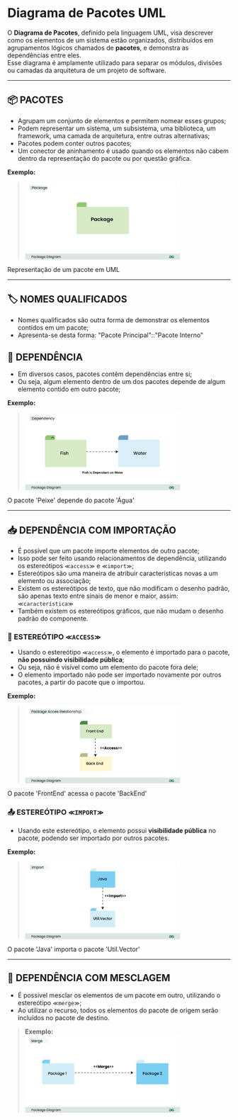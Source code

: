# Diagrama de Pacotes UML

O **Diagrama de Pacotes**, definido pela linguagem UML, visa descrever como os elementos de um sistema estão organizados, distribuídos em agrupamentos lógicos chamados de **pacotes**, e demonstra as dependências entre eles.  
Esse diagrama é amplamente utilizado para separar os módulos, divisões ou camadas da arquitetura de um projeto de software.

---

## 📦 PACOTES

- Agrupam um conjunto de elementos e permitem nomear esses grupos;
- Podem representar um sistema, um subsistema, uma biblioteca, um framework, uma camada de arquitetura, entre outras alternativas;
- Pacotes podem conter outros pacotes;
- Um conector de aninhamento é usado quando os elementos não cabem dentro da representação do pacote ou por questão gráfica.

 **Exemplo:**  
> <img src="img/pacote.jpg" width="350" align="center" style="margin-right: 20px">
Representação de um pacote em UML

---

## 🏷️ NOMES QUALIFICADOS

- Nomes qualificados são outra forma de demonstrar os elementos contidos em um pacote;
- Apresenta-se desta forma:
"Pacote Principal"::"Pacote Interno"

## 🔗 DEPENDÊNCIA

- Em diversos casos, pacotes contêm dependências entre si;
- Ou seja, algum elemento dentro de um dos pacotes depende de algum elemento contido em outro pacote;

 **Exemplo:**  
> <img src="img/depedencia.jpg" width="350" align="center" style="margin-right: 20px">
O pacote 'Peixe' depende do pacote 'Água'

---

## 📥 DEPENDÊNCIA COM IMPORTAÇÃO

- É possível que um pacote importe elementos de outro pacote;
- Isso pode ser feito usando relacionamentos de dependência, utilizando os estereótipos `≪access≫` e `≪import≫`;
- Estereótipos são uma maneira de atribuir características novas a um elemento ou associação;
- Existem os estereótipos de texto, que não modificam o desenho padrão, são apenas texto entre sinais de menor e maior, assim:  
`≪característica≫`  
- Também existem os estereótipos gráficos, que não mudam o desenho padrão do componente.

### 🔑 ESTEREÓTIPO `≪ACCESS≫`

- Usando o estereótipo `≪access≫`, o elemento é importado para o pacote, **não possuindo visibilidade pública**;
- Ou seja, não é visível como um elemento do pacote fora dele;
- O elemento importado não pode ser importado novamente por outros pacotes, a partir do pacote que o importou.

 **Exemplo:**  
> <img src="img/Acesso.jpg" width="350" align="center" style="margin-right: 20px">
O pacote 'FrontEnd' acessa o pacote 'BackEnd'

### 📤 ESTEREÓTIPO `≪IMPORT≫`

- Usando este estereótipo, o elemento possui **visibilidade pública** no pacote, podendo ser importado por outros pacotes.

 **Exemplo:**  
> <img src="img/Importar.jpg" width="350" align="center" style="margin-right: 20px">
O pacote 'Java' importa o pacote 'Util.Vector'

---

## 🔄 DEPENDÊNCIA COM MESCLAGEM

- É possível mesclar os elementos de um pacote em outro, utilizando o estereótipo `≪merge≫`;
- Ao utilizar o recurso, todos os elementos do pacote de origem serão incluídos no pacote de destino.

> **Exemplo:**  
> <img src="img/Mesclar.jpg" width="350" align="center" style="margin-right: 20px">
